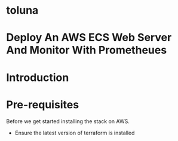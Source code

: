# toluna
# Deploy An AWS ECS Web Server And Monitor With Prometheues

# Introduction

# Pre-requisites
Before we get started installing the stack on AWS.
* Ensure the latest version of terraform is installed
